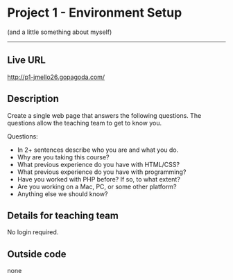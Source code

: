 # Project 1 - Environment Setup 
(and a little something about myself)  

---

## Live URL
<http://p1-jmello26.gopagoda.com/>

## Description
Create a single web page that answers the following questions. The questions allow the teaching team to get to know you.

Questions:  
* In 2+ sentences describe who you are and what you do.
* Why are you taking this course?
* What previous experience do you have with HTML/CSS?
* What previous experience do you have with programming?
* Have you worked with PHP before? If so, to what extent?
* Are you working on a Mac, PC, or some other platform?
* Anything else we should know?

## Details for teaching team
No login required.

## Outside code
none